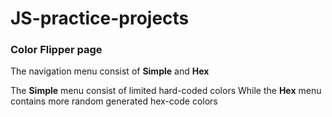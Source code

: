 # JS-practice-projects

### Color Flipper page

The navigation menu consist of **Simple** and **Hex**

The **Simple** menu consist of limited hard-coded colors
While the **Hex** menu contains more random generated hex-code colors